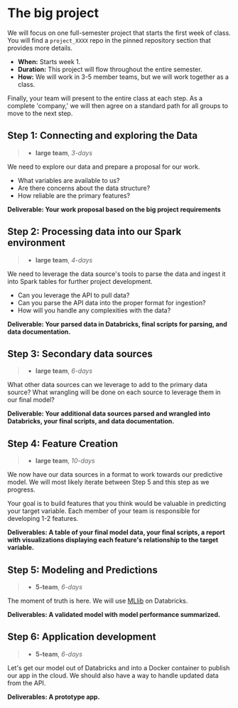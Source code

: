 

# The big project

We will focus on one full-semester project that starts the first week of class. You will find a `project_XXXX` repo in the pinned repository section that provides more details.

- **When:** Starts week 1.
- **Duration:** This project will flow throughout the entire semester.
- **How:** We will work in 3-5 member teams, but we will work together as a class.  

Finally, your team will present to the entire class at each step. As a complete 'company,' we will then agree on a standard path for all groups to move to the next step.

## Step 1: Connecting and exploring the Data

> - __large team__, _3-days_

We need to explore our data and prepare a proposal for our work.

- What variables are available to us?
- Are there concerns about the data structure?
- How reliable are the primary features?

__Deliverable: Your work proposal based on the big project requirements__


## Step 2: Processing data into our Spark environment

> - __large team__, _4-days_

We need to leverage the data source's tools to parse the data and ingest it into Spark tables for further project development.  

- Can you leverage the API to pull data?
- Can you parse the API data into the proper format for ingestion?
- How will you handle any complexities with the data?

__Deliverable: Your parsed data in Databricks, final scripts for parsing, and data documentation.__

## Step 3: Secondary data sources

> - __large team__, _6-days_

What other data sources can we leverage to add to the primary data source? What wrangling will be done on each source to leverage them in our final model?

__Deliverable: Your additional data sources parsed and wrangled into Databricks, your final scripts, and data documentation.__

## Step 4: Feature Creation

> - __large team__, _10-days_

We now have our data sources in a format to work towards our predictive model. We will most likely iterate between Step 5 and this step as we progress.  

Your goal is to build features that you think would be valuable in predicting your target variable. Each member of your team is responsible for developing 1-2 features.  

__Deliverables: A table of your final model data, your final scripts, a report with visualizations displaying each feature's relationship to the target variable.__

## Step 5: Modeling and Predictions

> - __5-team__, _6-days_

The moment of truth is here. We will use [MLlib](https://docs.databricks.com/applications/machine-learning/train-model/mllib/index.html) on Databricks.

__Deliverables: A validated model with model performance summarized.__

## Step 6:  Application development

> - __5-team__, _6-days_

Let's get our model out of Databricks and into a Docker container to publish our app in the cloud. We should also have a way to handle updated data from the API.

__Deliverables: A prototype app.__